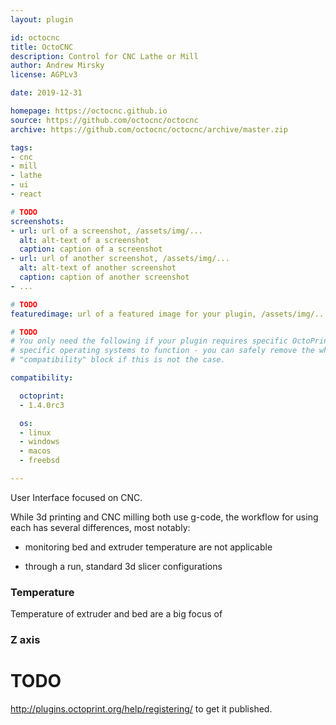 ```yaml
---
layout: plugin

id: octocnc
title: OctoCNC
description: Control for CNC Lathe or Mill
author: Andrew Mirsky
license: AGPLv3

date: 2019-12-31

homepage: https://octocnc.github.io
source: https://github.com/octocnc/octocnc
archive: https://github.com/octocnc/octocnc/archive/master.zip

tags:
- cnc
- mill
- lathe
- ui
- react

# TODO
screenshots:
- url: url of a screenshot, /assets/img/...
  alt: alt-text of a screenshot
  caption: caption of a screenshot
- url: url of another screenshot, /assets/img/...
  alt: alt-text of another screenshot
  caption: caption of another screenshot
- ...

# TODO
featuredimage: url of a featured image for your plugin, /assets/img/...

# TODO
# You only need the following if your plugin requires specific OctoPrint versions or
# specific operating systems to function - you can safely remove the whole
# "compatibility" block if this is not the case.

compatibility:

  octoprint:
  - 1.4.0rc3

  os:
  - linux
  - windows
  - macos
  - freebsd

---
```


User Interface focused on CNC. 

While 3d printing and CNC milling both use g-code, the workflow for using each has several differences, most notably:

- monitoring bed and extruder temperature are not applicable

- through a run, standard 3d slicer configurations   




### Temperature

Temperature of extruder and bed are a big focus of 

### Z axis




# TODO
http://plugins.octoprint.org/help/registering/ to get it published.

